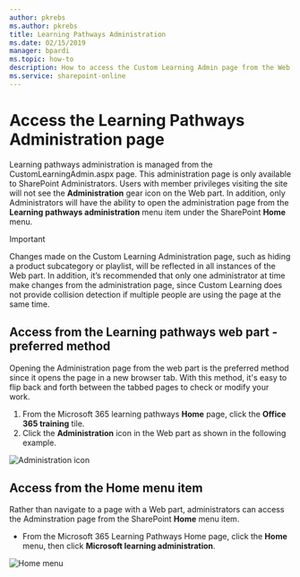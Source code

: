 ```yaml
---
author: pkrebs
ms.author: pkrebs
title: Learning Pathways Administration
ms.date: 02/15/2019
manager: bpardi
ms.topic: how-to
description: How to access the Custom Learning Admin page from the Web part or the menu
ms.service: sharepoint-online
---
```


# Access the Learning Pathways Administration page

Learning pathways administration is managed from the CustomLearningAdmin.aspx page. This administration page is only available to SharePoint Administrators. Users with member privileges visiting the site will not see the **Administration** gear icon on the Web part. In addition, only Administrators will have the ability to open the administration page from the **Learning pathways administration** menu item under the SharePoint **Home** menu. 

> [!IMPORTANT]
> Changes made on the Custom Learning Administration page, such as hiding a product subcategory or playlist, will be reflected in all instances of the Web part. In addition, it’s recommended that only one administrator at time make changes from the administration page, since Custom Learning does not provide collision detection if multiple people are using the page at the same time.  

## Access from the Learning pathways web part - preferred method
Opening the Administration page from the web part is the preferred method since it opens the page in a new browser tab. With this method, it's easy to flip back and forth between the tabbed pages to check or modify your work.  

1. From the Microsoft 365 learning pathways **Home** page, click the **Office 365 training** tile.
2. Click the **Administration** icon in the Web part as shown in the following example.

![Administration icon](media/cg-adminaccbtn.png)

## Access from the Home menu item
Rather than navigate to a page with a Web part, administrators can access the Adminstration page from the SharePoint **Home** menu item. 

- From the Microsoft 365 Learning Pathways Home page, click the **Home** menu, then click **Microsoft learning administration**.

![Home menu](media/cg-adminaccmenu.png)
